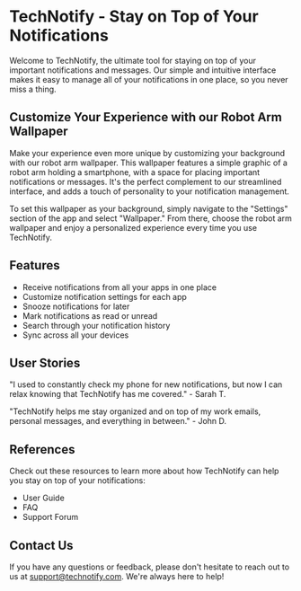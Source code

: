 <!--font:Great Vibes-->

# TechNotify - Stay on Top of Your Notifications

Welcome to TechNotify, the ultimate tool for staying on top of your important notifications and messages. Our simple and intuitive interface makes it easy to manage all of your notifications in one place, so you never miss a thing.

## Customize Your Experience with our Robot Arm Wallpaper

Make your experience even more unique by customizing your background with our robot arm wallpaper. This wallpaper features a simple graphic of a robot arm holding a smartphone, with a space for placing important notifications or messages. It's the perfect complement to our streamlined interface, and adds a touch of personality to your notification management.

To set this wallpaper as your background, simply navigate to the "Settings" section of the app and select "Wallpaper." From there, choose the robot arm wallpaper and enjoy a personalized experience every time you use TechNotify.

## Features

- Receive notifications from all your apps in one place
- Customize notification settings for each app
- Snooze notifications for later
- Mark notifications as read or unread
- Search through your notification history
- Sync across all your devices

## User Stories

"I used to constantly check my phone for new notifications, but now I can relax knowing that TechNotify has me covered." - Sarah T.

"TechNotify helps me stay organized and on top of my work emails, personal messages, and everything in between." - John D.

## References

Check out these resources to learn more about how TechNotify can help you stay on top of your notifications:

- User Guide
- FAQ
- Support Forum

## Contact Us

If you have any questions or feedback, please don't hesitate to reach out to us at support@technotify.com. We're always here to help!

<!--

Write me content for website with wallpaper which alt text is:

"A wallpaper featuring a simple graphic of a robot arm holding a smartphone, with a space for placing important notifications or messages."

The name/title of the page should not be 1:1 copy of the alt text but rather a real content of the website which is using this wallpaper.

- Use markdown format 
- Start with heading
- Heading should be short and concise
- The content should look like a real website 
- The website should not be about the wallpaper, wallpaper is just a related background
- Heading should be contain work "wallpaper" or "background"
- Include real sections like references, contact, user stories, etc. use things relevant to the page purpose.
- Feel free to use structure like headings, bullets, numbering, blockquotes, paragraphs, horizontal lines, etc.
- You can use formatting like bold or _italic_
- You can include UTF-8 emojis
- Links should be only #hash anchors (and you can refer to the document itself)
- Do not include images


---


# TechNotify - Stay on Top of Your Notifications

Welcome to TechNotify, the ultimate tool for staying on top of your important notifications and messages. Our simple and intuitive interface makes it easy to manage all of your notifications in one place, so you never miss a thing.

## Customize Your Experience with our Robot Arm Wallpaper

Make your experience even more unique by customizing your background with our robot arm wallpaper. This wallpaper features a simple graphic of a robot arm holding a smartphone, with a space for placing important notifications or messages. It's the perfect complement to our streamlined interface, and adds a touch of personality to your notification management.

To set this wallpaper as your background, simply navigate to the "Settings" section of the app and select "Wallpaper." From there, choose the robot arm wallpaper and enjoy a personalized experience every time you use TechNotify.

## Features

- Receive notifications from all your apps in one place
- Customize notification settings for each app
- Snooze notifications for later
- Mark notifications as read or unread
- Search through your notification history
- Sync across all your devices

## User Stories

"I used to constantly check my phone for new notifications, but now I can relax knowing that TechNotify has me covered." - Sarah T.

"TechNotify helps me stay organized and on top of my work emails, personal messages, and everything in between." - John D.

## References

Check out these resources to learn more about how TechNotify can help you stay on top of your notifications:

- User Guide
- FAQ
- Support Forum

## Contact Us

If you have any questions or feedback, please don't hesitate to reach out to us at support@technotify.com. We're always here to help!

-->
